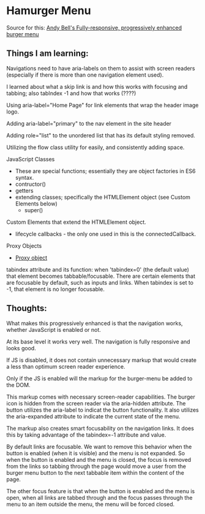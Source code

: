 # Hamurger Menu

Source for this: [Andy Bell's Fully-responsive, progressively enhanced burger menu](https://piccalil.li/tutorial/build-a-fully-responsive-progressively-enhanced-burger-menu/)

## Things I am learning:
Navigations need to have aria-labels on them to assist with screen readers (especially if there is more than one navigation element used).

I learned about what a skip link is and how this works with focusing and tabbing; also tabIndex -1 and how that works (????)

Using aria-label="Home Page" for link elements that wrap the header image logo.

Adding aria-label="primary" to the nav element in the site header

Adding role="list" to the unordered list that has its default styling removed.

Utilizing the flow class utility for easily, and consistently adding space.

JavaScript Classes
- These are special functions; essentially they are object factories in ES6 syntax.
- contructor()
- getters
- extending classes; specifically the HTMLElement object (see Custom Elements below)
    - super()

Custom Elements that extend the HTMLElement object.
- lifecycle callbacks - the only one used in this is the connectedCallback.

Proxy Objects
- [Proxy object](https://developer.mozilla.org/en-US/docs/Web/JavaScript/Reference/Global_Objects/Proxy#:~:text=The%20Proxy%20object%20allows%20you,sanitize%20inputs%2C%20and%20so%20on.)

tabindex attribute and its function: when 'tabindex=0' (the default value) that element becomes tabbable/focusable. There are certain elements that are focusable by default, such as inputs and links. When tabindex is set to -1, that element is no longer focusable.

## Thoughts:

What makes this progressively enhanced is that the navigation works, whether JavaScript is enabled or not. 

At its base level it works very well. The navigation is fully responsive and looks good.

If JS is disabled, it does not contain unnecessary markup that would create a less than optimum screen reader experience. 

Only if the JS is enabled will the markup for the burger-menu be added to the DOM. 

This markup comes with necessary screen-reader capabilities. The burger icon is hidden from the screen reader via the aria-hidden attribute. The button utilizes the aria-label to indicat the button functionality. It also utilizes the aria-expanded attribute to indicate the current state of the menu.

The markup also creates smart focusability on the navigation links. It does this by taking advantage of the tabindex=-1 attribute and value. 

By default links are focusable. We want to remove this behavior when the button is enabled (when it is visible) and the menu is not expanded. So when the button is enabled and the menu is closed, the focus is removed from the links so tabbing through the page would move a user from the burger menu button to the next tabbable item within the content of the page.

The other focus feature is that when the button is enabled and the menu is open, when all links are tabbed through and the focus passes through the menu to an item outside the menu, the menu will be forced closed. 